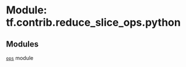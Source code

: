 <div itemscope itemtype="http://developers.google.com/ReferenceObject">
<meta itemprop="name" content="tf.contrib.reduce_slice_ops.python" />
<meta itemprop="path" content="Stable" />
</div>

# Module: tf.contrib.reduce_slice_ops.python



<!-- Placeholder for "Used in" -->


## Modules

[`ops`](../../../tf/contrib/reduce_slice_ops/python/ops.md) module

